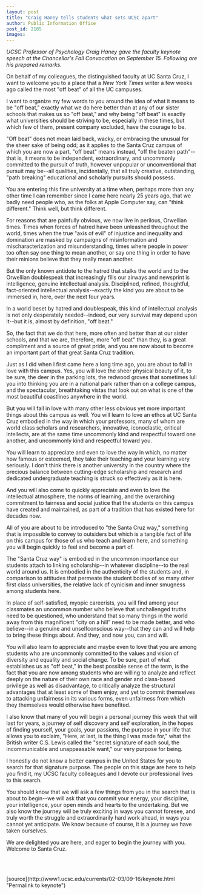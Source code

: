 ```yaml
---
layout: post
title: "Craig Haney tells students what sets UCSC apart"
author: Public Information Office
post_id: 2185
images:
---
```


<p>
  <i>UCSC Professor of Psychology Craig Haney gave the faculty keynote speech at the Chancellor's Fall Convocation on September 15. Following are his prepared remarks.</i>
</p>
<p>
  On behalf of my colleagues, the distinguished faculty at UC Santa Cruz, I want to welcome you to a place that a <i>New York Times</i> writer a few weeks ago called the most "off beat" of all the UC campuses.
</p>
<p>
  I want to organize my few words to you around the idea of what it means to be "off beat," exactly what we do here better than at any of our sister schools that makes us so "off beat," and why being "off beat" is exactly what universities should be striving to be, especially in these times, but which few of them, present company excluded, have the courage to be.
</p>
<p>
  "Off beat" does not mean laid back, wacky, or embracing the unusual for the sheer sake of being odd; as it applies to the Santa Cruz campus of which you are now a part, "off beat" means instead, "off the beaten path"--that is, it means to be independent, extraordinary, and uncommonly committed to the pursuit of truth, however unpopular or unconventional that pursuit may be--all qualities, incidentally, that all truly creative, outstanding, "path breaking" educational and scholarly pursuits should possess.<br>
</p>
<p>
  You are entering this fine university at a time when, perhaps more than any other time I can remember since I came here nearly 25 years ago, that we badly need people who, as the folks at Apple Computer say, can "think different." Think well, but think different.
</p>
<p>
  For reasons that are painfully obvious, we now live in perilous, Orwellian times. Times when forces of hatred have been unleashed throughout the world, times when the true "axis of evil" of injustice and inequality and domination are masked by campaigns of misinformation and mischaracterization and misunderstanding, times where people in power too often say one thing to mean another, or say one thing in order to have their minions believe that they really mean another.<br>
</p>
<p>
  But the only known antidote to the hatred that stalks the world and to the Orwellian doublespeak that increasingly fills our airways and newsprint is intelligence, genuine intellectual analysis. Disciplined, refined, thoughtful, fact-oriented intellectual analysis--exactly the kind you are about to be immersed in, here, over the next four years.
</p>
<p>
  In a world beset by hatred and doublespeak, this kind of intellectual analysis is not only desperately needed--indeed, our very survival may depend upon it--but it is, almost by definition, "off beat."<br>
</p>
<p>
  So, the fact that we do that here, more often and better than at our sister schools, and that we are, therefore, more "off beat" than they, is a great compliment and a source of great pride, and you are now about to become an important part of that great Santa Cruz tradition.<br>
</p>
<p>
  Just as I did when I first came here a long time ago, you are about to fall in love with this campus. Yes, you will love the sheer physical beauty of it, to be sure, the deer in the parking lots, the redwood groves that sometimes lull you into thinking you are in a national park rather than on a college campus, and the spectacular, breathtaking vistas that look out on what is one of the most beautiful coastlines anywhere in the world.<br>
</p>
<p>
  But you will fall in love with many other less obvious yet more important things about this campus as well. You will learn to love an ethos at UC Santa Cruz embodied in the way in which your professors, many of whom are world class scholars and researchers, innovative, iconoclastic, critical intellects, are at the same time uncommonly kind and respectful toward one another, and uncommonly kind and respectful toward you.<br>
</p>
<p>
  You will learn to appreciate and even to love the way in which, no matter how famous or esteemed, they take their teaching and your learning very seriously. I don't think there is another university in the country where the precious balance between cutting-edge scholarship and research and dedicated undergraduate teaching is struck so effectively as it is here.<br>
</p>
<p>
  And you will also come to quickly appreciate and even to love the intellectual atmosphere, the norms of learning, and the overarching commitment to fairness and social justice that the students on this campus have created and maintained, as part of a tradition that has existed here for decades now.
</p>
<p>
  All of you are about to be introduced to "the Santa Cruz way," something that is impossible to convey to outsiders but which is a tangible fact of life on this campus for those of us who teach and learn here, and something you will begin quickly to feel and become a part of.<br>
</p>
<p>
  The "Santa Cruz way" is embodied in the uncommon importance our students attach to linking scholarship--in whatever discipline--to the real world around us. It is embodied in the authenticity of the students and, in comparison to attitudes that permeate the student bodies of so many other first class universities, the relative lack of cynicism and inner smugness among students here.
</p>
<p>
  In place of self-satisfied, myopic careerists, you will find among your classmates an uncommon number who believe that unchallenged truths need to be questioned, who understand that so many things in the world away from this magnificent "city on a hill" need to be made better, and who believe--in a genuine and unselfconscious way--that they can and will help to bring these things about. And they, and now you, can and will.<br>
</p>
<p>
  You will also learn to appreciate and maybe even to love that you are among students who are uncommonly committed to the values and vision of diversity and equality and social change. To be sure, part of what establishes us as "off beat," in the best possible sense of the term, is the fact that you are now among students who are willing to analyze and reflect deeply on the nature of their own race and gender and class-based privilege as well as disadvantage, to critically analyze the structural advantages that at least some of them enjoy, and yet to commit themselves to attacking unfairness in its various forms, even unfairness from which they themselves would otherwise have benefited.<br>
</p>
<p>
  I also know that many of you will begin a personal journey this week that will last for years, a journey of self discovery and self exploration, in the hopes of finding yourself, your goals, your passions, the purpose in your life that allows you to exclaim, "Here, at last, is the thing I was made for," what the British writer C.S. Lewis called the "secret signature of each soul, the incommunicable and unappeasable want," our very purpose for being.<br>
</p>
<p>
  I honestly do not know a better campus in the United States for you to search for that signature purpose. The people on this stage are here to help you find it, my UCSC faculty colleagues and I devote our professional lives to this search.<br>
</p>
<p>
  You should know that we will ask a few things from you in the search that is about to begin--we will ask that you commit your energy, your discipline, your intelligence, your open minds and hearts to the undertaking. But we also know the journey will be truly exciting in ways you cannot foresee, and truly worth the struggle and extraordinarily hard work ahead, in ways you cannot yet anticipate. We know because of course, it is a journey we have taken ourselves.<br>
</p>
<p>
  We are delighted you are here, and eager to begin the journey with you. Welcome to Santa Cruz.
</p>
<p>
  <br>
  <br>

</p>
<p>

</p>
[source](http://www1.ucsc.edu/currents/02-03/09-16/keynote.html "Permalink to keynote")
